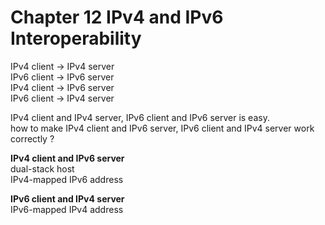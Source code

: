 # Chapter 12 IPv4 and IPv6 Interoperability

IPv4 client -> IPv4 server  
IPv6 client -> IPv6 server  
IPv4 client -> IPv6 server  
IPv6 client -> IPv4 server  
  
IPv4 client and IPv4 server, IPv6 client and IPv6 server is easy.  
how to make IPv4 client and IPv6 server, IPv6 client and IPv4 server work  
correctly ?  
  
**IPv4 client and IPv6 server**  
dual-stack host  
IPv4-mapped IPv6 address  
  
**IPv6 client and IPv4 server**  
IPv6-mapped IPv4 address  


